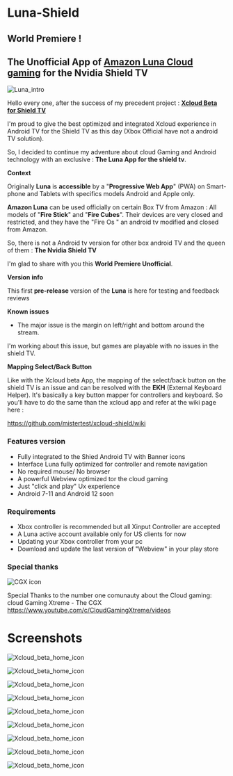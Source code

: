 # Luna-Shield 



## World Premiere !

## The Unofficial App of <u>Amazon Luna Cloud gaming</u> for the Nvidia Shield TV

![Luna_intro](https://github.com/mistertest/luna-shield/blob/main/images/luna_int6.png)




Hello every one, after the success of my precedent project : 
**[Xcloud Beta for Shield TV](https://github.com/mistertest/xcloud-shield)**

I'm proud to give the best optimized and integrated Xcloud experience in Android TV for the Shield TV as this day (Xbox Official have not a android TV solution).

So, I decided to continue my adventure about cloud Gaming and Android technology with an exclusive : **The Luna App for the shield tv**.





**Context**

Originally **Luna** is **accessible** by a "**Progressive Web App**" (PWA) on Smart-phone and Tablets with specifics models Android and Apple only. 

**Amazon Luna** can be used officially on certain Box TV from Amazon : All models of "**Fire Stick**" and "**Fire Cubes**". 
Their devices are very closed and restricted, and they have the "Fire Os " an android tv modified and closed from Amazon.

So, there is not a Android tv version for other box android TV and the queen of them : **The Nvidia Shield TV**

I'm glad to share with you this **World Premiere Unofficial**.





**Version info**

This first **pre-release** version of the **Luna** is here for testing and feedback reviews





**Known issues**

- The major issue is the margin on left/right and bottom around the stream. 

I'm working about this issue, but games are playable with no issues in the shield TV.



**Mapping Select/Back Button**

Like with the Xcloud beta App, the mapping of the select/back button on the shield TV is an issue and can be resolved with the **EKH** (External Keyboard Helper). It's basically a key button mapper for controllers and keyboard. So you'll have to do the same than the xcloud app and refer at the wiki page here :

 https://github.com/mistertest/xcloud-shield/wiki
 
 
 
 ### **Features version**

- Fully integrated to the Shied Android TV with Banner icons
- Interface Luna fully optimized for controller and remote navigation 
- No required mouse/ No browser
- A powerful Webview optimized tor the cloud gaming 
- Just "click and play"  Ux experience
- Android 7-11 and Android 12 soon



### Requirements 

- Xbox controller is recommended but all Xinput Controller are accepted
- A Luna active account available only for US clients for now
- Updating your Xbox controller from your pc
- Download and update the last version of "Webview" in your play store 
 
 
 ### Special thanks
 
 ![CGX icon](https://github.com/mistertest/luna-shield/blob/main/images/unnamed.jpg)
 
 
 
 Special Thanks to the number one comunauty about the Cloud gaming:
 cloud Gaming Xtreme - The CGX 
 https://www.youtube.com/c/CloudGamingXtreme/videos
 
 
 
 # **Screenshots**
 
 
 ![Xcloud_beta_home_icon](https://github.com/mistertest/luna-shield/blob/main/images/luna_int5.png)
 
 ![Xcloud_beta_home_icon](https://github.com/mistertest/luna-shield/blob/main/images/luna_int1.png)
 
 ![Xcloud_beta_home_icon](https://github.com/mistertest/luna-shield/blob/main/images/luna_int3.png)
 
 ![Xcloud_beta_home_icon](https://github.com/mistertest/luna-shield/blob/main/images/luna_int7.png)
 
 ![Xcloud_beta_home_icon](https://github.com/mistertest/luna-shield/blob/main/images/luna_game2.png)
 
 ![Xcloud_beta_home_icon](https://github.com/mistertest/luna-shield/blob/main/images/luna_game3.png)
 
 ![Xcloud_beta_home_icon](https://github.com/mistertest/luna-shield/blob/main/images/luna_game4.png)
 
 ![Xcloud_beta_home_icon](https://github.com/mistertest/luna-shield/blob/main/images/luna_game5.png)
 
 ![Xcloud_beta_home_icon](https://github.com/mistertest/luna-shield/blob/main/images/luna_game6.png)
